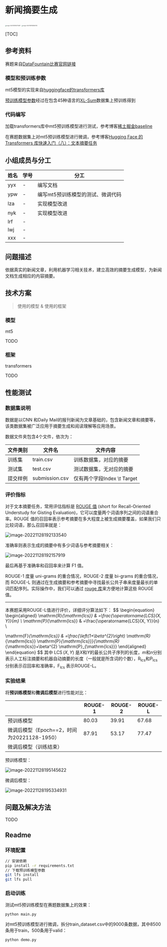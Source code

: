 

# 新闻摘要生成

<img src="https://cdn.jsdelivr.net/gh/1candoallthings/figure-bed@main/img/202211281927594.png" alt="image-20221128192713487" style="zoom: 25%;" />

<img src="C:\Users\Administrator\AppData\Roaming\Typora\typora-user-images\image-20221128192846738.png" alt="image-20221128192846738" style="zoom: 25%;" />

[TOC]

## 参考资料

赛题来自[DataFountain比赛官网链接](https://www.datafountain.cn/competitions/541)

### 模型和预训练参数

mt5模型的实现来自[huggingface的transformers库](https://github.com/huggingface/transformers)

[预训练模型参数](https://huggingface.co/csebuetnlp/mT5_multilingual_XLSum)经过在包含45种语言的[XL-Sum](https://huggingface.co/datasets/csebuetnlp/xlsum)数据集上预训练得到

### 代码编写

加载transformers库中mt5预训练模型进行测试，参考博客[稀土掘金baseline](https://juejin.cn/post/7026590075051851789)

在赛题数据集上对mt5预训练模型进行微调，参考博客[Hugging Face 的 Transformers 库快速入门（八）：文本摘要任务](https://xiaosheng.run/2022/03/29/transformers-note-8.html)

## 小组成员与分工

| 姓名 | 学号 | 分工                              |
| ---- | ---- | --------------------------------- |
| yyx  | -    | 编写文档                          |
| ypw  | -    | 编写mt5预训练模型的测试、微调代码 |
| lza  | -    | 实现模型改进                      |
| nyk  | -    | 实现模型改进                      |
| lrf  | -    |                                   |
| lwj  | -    |                                   |
| xxx  | -    |                                   |

## 问题描述

依据真实的新闻文章，利用机器学习相关技术，建立高效的摘要生成模型，为新闻文档生成相应的内容摘要。

## 技术方案

> 使用的模型 & 使用的框架

### 模型

mt5

TODO

### 框架

transformers

TODO

## 性能测试

### 数据集说明

数据是以CNN 和Daily Mail的报刊新闻为文章基础的，包含新闻文章和摘要等，该类数据集被广泛应用于摘要生成和阅读理解等应用场景。

数据文件夹包含4个文件，依次为：

| 文件类别 | 文件名         | 文件内容                    |
| -------- | -------------- | --------------------------- |
| 训练集   | train.csv      | 训练数据集，对应的摘要      |
| 测试集   | test.csv       | 测试数据集，无对应的摘要    |
| 提交样例 | submission.csv | 仅有两个字段Index \t Target |

### 评价指标

对于文本摘要任务，常用评估指标是 [ROUGE 值](https://en.wikipedia.org/wiki/ROUGE_(metric)) (short for Recall-Oriented Understudy for Gisting Evaluation)，它可以度量两个词语序列之间的词语重合率。ROUGE 值的召回率表示参考摘要在多大程度上被生成摘要覆盖，如果我们只比较词语，那么召回率就是：

![image-20221128192133540](https://cdn.jsdelivr.net/gh/1candoallthings/figure-bed@main/img/202211281921624.png)

准确率则表示生成的摘要中有多少词语与参考摘要相关：

![image-20221128192157919](https://cdn.jsdelivr.net/gh/1candoallthings/figure-bed@main/img/202211281921942.png)

最后再基于准确率和召回率来计算 F1 值。

ROUGE-1 度量 uni-grams 的重合情况，ROUGE-2 度量 bi-grams 的重合情况，而 ROUGE-L 则通过在生成摘要和参考摘要中寻找最长公共子串来度量最长的单词匹配序列。实际操作中，我们可以通过 [rouge 库](https://github.com/pltrdy/rouge)来方便地计算这些 ROUGE 值。

---

本赛题采用ROUGE-L值进行评价，详细评分算法如下：
$$
\begin{equation}
\begin{aligned}
\mathrm{R}_{\mathrm{lcs}} & =\frac{\operatorname{LCS}(X, Y)}{m} \\
\mathrm{P}_{\mathrm{lcs}} & =\frac{\operatorname{LCS}(X, Y)}{n} \\

\mathrm{F}_{\mathrm{lcs}} & =\frac{\left(1+\beta^{2}\right) \mathrm{R}_{\mathrm{lcs}} \mathrm{P}_{\mathrm{lcs}}}{\mathrm{R}_{\mathrm{lcs}}+\beta^{2} \mathrm{P}_{\mathrm{lcs}}}
\end{aligned}
\end{equation}
$$
其中 $\operatorname{LCS}(X, Y)$ 是$X$和$Y$的最长公共子序列的长度，$m$和$n$分别表示人工标注摘要和机器自动摘要的长度（一般就是所含词的个数），$\mathrm{R}_{\mathrm{lcs}}$和$\mathrm{P}_{\mathrm{lcs}}$ 分别表示召回率和准确率，$\mathrm{F}_{\mathrm{lcs}}$ 表示ROUGE-L。

### 实验结果

将**预训练模型**和**微调后模型**进行性能对比：

|                                             | ROUGE-1 | ROUGE-2 | ROUGE-L |
| ------------------------------------------- | ------- | ------- | ------- |
| 预训练模型                                  | 80.03   | 39.91   | 67.68   |
| 微调后模型（Epoch==2，时间为20221128-1950） | 87.91   | 53.17   | 77.47   |
| 微调后模型（训练结束）                      |         |         |         |

预训练模型：

![image-20221128195145622](https://cdn.jsdelivr.net/gh/1candoallthings/figure-bed@main/img/202211281951652.png)

微调后模型：

![image-20221128195334931](https://cdn.jsdelivr.net/gh/1candoallthings/figure-bed@main/img/202211281953957.png)

## 问题及解决方法

TODO

## Readme

### 环境配置

```sh
// 安装依赖
pip install -r requirements.txt  
// 下载预训练模型参数
git lfs install
git lfs pull
```

### 启动训练

测试mt5预训练模型在赛题数据集上的效果：

```
python main.py
```

对mt5预训练模型进行微调，拆分train_dataset.csv中的9000条数据，其中8500条用于train，500条用于valid：

```sh
python demo.py
```

